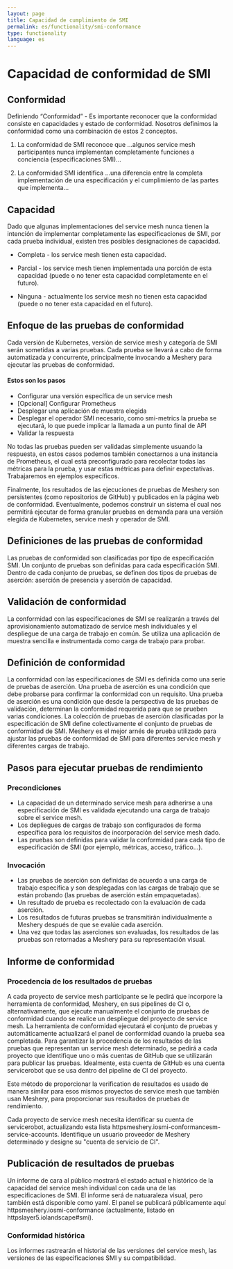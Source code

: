 ```yaml
---
layout: page
title: Capacidad de cumplimiento de SMI
permalink: es/functionality/smi-conformance
type: functionality
language: es
---
```


# Capacidad de conformidad de SMI

## Conformidad

Definiendo “Conformidad” - Es importante reconocer que la conformidad consiste en capacidades y estado de conformidad. Nosotros definimos la conformidad como una combinación de estos 2 conceptos.

1. La conformidad de SMI reconoce que
   ...algunos service mesh participantes nunca implementan completamente funciones a conciencia (especificaciones SMI)...

2. La conformidad SMI identifica
   ...una diferencia entre la completa implementación de una especificación y el cumplimiento de las partes que implementa...

## Capacidad

Dado que algunas implementaciones del service mesh nunca tienen la intención de implementar completamente las especificaciones de SMI, por cada prueba individual, existen tres posibles designaciones de capacidad.

- Completa - los service mesh tienen esta capacidad.

- Parcial - los service mesh tienen implementada una porción de esta capacidad (puede o no tener esta capacidad completamente en el futuro).

- Ninguna - actualmente los service mesh no tienen esta capacidad (puede o no tener esta capacidad en el futuro).

## Enfoque de las pruebas de conformidad

Cada versión de Kubernetes, versión de service mesh y categoría de SMI serán sometidas a varias pruebas. Cada prueba se llevará a cabo de forma automatizada y concurrente, principalmente invocando a Meshery para ejecutar las pruebas de conformidad.

#### Estos son los pasos

- Configurar una versión específica de un service mesh
- [Opcional] Configurar Prometheus
- Desplegar una aplicación de muestra elegida
- Desplegar el operador SMI necesario, como smi-metrics
  la prueba se ejecutará, lo que puede implicar la llamada a un punto final de API
- Validar la respuesta

No todas las pruebas pueden ser validadas simplemente usuando la respuesta, en estos casos podemos también conectarnos a una instancia de Prometheus, el cual está preconfigurado para recolectar todas las métricas para la prueba, y usar estas métricas para definir expectativas. Trabajaremos en ejemplos específicos.

Finalmente, los resultados de las ejecuciones de pruebas de Meshery son persistentes (como repositorios de GitHub) y publicados en la página web de conformidad. Eventualmente, podemos construir un sistema el cual nos permitirá ejecutar de forma granular pruebas en demanda para una versión elegida de Kubernetes, service mesh y operador de SMI.

## Definiciones de las pruebas de conformidad

Las pruebas de conformidad son clasificadas por tipo de especificación SMI. Un conjunto de pruebas son definidas para cada especificación SMI. Dentro de cada conjunto de pruebas, se definen dos tipos de pruebas de aserción: aserción de presencia y aserción de capacidad.

## Validación de conformidad

La conformidad con las especificaciones de SMI se realizarán a través del aprovisionamiento automatizado de service mesh individuales y el despliegue de una carga de trabajo en común. Se utiliza una aplicación de muestra sencilla e instrumentada como carga de trabajo para probar.

## Definición de conformidad

La conformidad con las especificaciones de SMI es definida como una serie de pruebas de aserción. Una prueba de aserción es una condición que debe probarse para confirmar la conformidad con un requisito. Una prueba de aserción es una condición que desde la perspectiva de las pruebas de validación, determinan la conformidad requerida para que se prueben varias condiciones. La colección de pruebas de aserción clasificadas por la especificación de SMI define colectivamente el conjunto de pruebas de conformidad de SMI. Meshery es el mejor arnés de prueba utilizado para ajustar las pruebas de conformidad de SMI para diferentes service mesh y diferentes cargas de trabajo.

## Pasos para ejecutar pruebas de rendimiento

### Precondiciones

- La capacidad de un determinado service mesh para adherirse a una especificación de SMI es validada ejecutando una carga de trabajo sobre el service mesh.
- Los depliegues de cargas de trabajo son configurados de forma específica para los requisitos de incorporación del service mesh dado.
- Las pruebas son definidas para validar la conformidad para cada tipo de especificación de SMI (por ejemplo, métricas, acceso, tráfico...).

### Invocación

- Las pruebas de aserción son definidas de acuerdo a una carga de trabajo específica y son desplegadas con las cargas de trabajo que se están probando (las pruebas de aserción están empaquetadas).
- Un resultado de prueba es recolectado con la evaluación de cada aserción.
- Los resultados de futuras pruebas se transmitirán individualmente a Meshery después de que se evalúe cada aserción.
- Una vez que todas las aserciones son evaluadas, los resultados de las pruebas son retornadas a Meshery para su representación visual.

## Informe de conformidad

### Procedencia de los resultados de pruebas

A cada proyecto de service mesh participante se le pedirá que incorpore la herramienta de conformidad, Meshery, en sus pipelines de CI o, alternativamente, que ejecute manualmente el conjunto de pruebas de conformidad cuando se realice un despliegue del proyecto de service mesh. La herramienta de conformidad ejecutará el conjunto de pruebas y automáticamente actualizará el panel de conformidad cuando la prueba sea completada.
Para garantizar la procedencia de los resultados de las pruebas que representan un service mesh determinado, se pedirá a cada proyecto que identifique uno o más cuentas de GitHub que se utilizarán para publicar las pruebas. Idealmente, esta cuenta de GitHub es una cuenta servicerobot que se usa dentro del pipeline de CI del proyecto.

Este método de proporcionar la verification de resultados es usado de manera similar para esos mismos proyectos de service mesh que también usan Meshery, para proporcionar sus resultados de pruebas de rendimiento.

Cada proyecto de service mesh necesita identificar su cuenta de servicerobot, actualizando esta lista httpsmeshery.iosmi-conformancesm-service-accounts. Identifique un usuario proveedor de Meshery determinado y designe su "cuenta de servicio de CI".

## Publicación de resultados de pruebas

Un informe de cara al público mostrará el estado actual e histórico de la capacidad del service mesh individual con cada una de las especificaciones de SMI. El informe será de natuaraleza visual, pero también está disponible como yaml. El panel se publicará públicamente aquí httpsmeshery.iosmi-conformance (actualmente, listado en httpslayer5.iolandscape#smi).

### Conformidad histórica

Los informes rastrearán el historial de las versiones del service mesh, las versiones de las especificaciones SMI y su compatibilidad.
